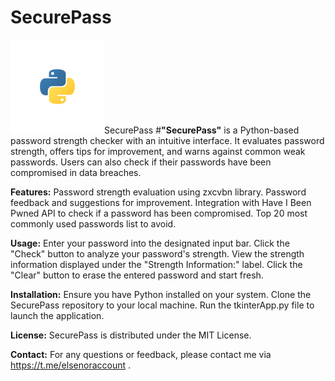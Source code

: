 # SecurePass

 <img src="testlogo.svg" alt="Python Logo" width="150" height="150">SecurePass
#**"SecurePass"** is a Python-based password strength checker with an intuitive interface. It evaluates password strength, offers tips for improvement, and warns against common weak passwords. Users can also check if their passwords have been compromised in data breaches.

**Features:**
Password strength evaluation using zxcvbn library.
Password feedback and suggestions for improvement.
Integration with Have I Been Pwned API to check if a password has been compromised.
Top 20 most commonly used passwords list to avoid.

**Usage:**
Enter your password into the designated input bar.
Click the "Check" button to analyze your password's strength.
View the strength information displayed under the "Strength Information:" label.
Click the "Clear" button to erase the entered password and start fresh.

**Installation:**
Ensure you have Python installed on your system.
Clone the SecurePass repository to your local machine.
Run the tkinterApp.py file to launch the application.

**License:**
SecurePass is distributed under the MIT License.

**Contact:**
For any questions or feedback, please contact me via https://t.me/elsenoraccount .
